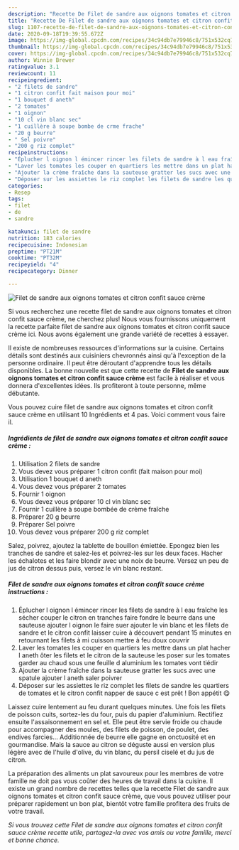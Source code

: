 ```yaml
---
description: "Recette De Filet de sandre aux oignons tomates et citron confit sauce crème"
title: "Recette De Filet de sandre aux oignons tomates et citron confit sauce crème"
slug: 1107-recette-de-filet-de-sandre-aux-oignons-tomates-et-citron-confit-sauce-creme
date: 2020-09-18T19:39:55.672Z
image: https://img-global.cpcdn.com/recipes/34c94db7e79946c8/751x532cq70/filet-de-sandre-aux-oignons-tomates-et-citron-confit-sauce-creme-photo-principale-de-la-recette.jpg
thumbnail: https://img-global.cpcdn.com/recipes/34c94db7e79946c8/751x532cq70/filet-de-sandre-aux-oignons-tomates-et-citron-confit-sauce-creme-photo-principale-de-la-recette.jpg
cover: https://img-global.cpcdn.com/recipes/34c94db7e79946c8/751x532cq70/filet-de-sandre-aux-oignons-tomates-et-citron-confit-sauce-creme-photo-principale-de-la-recette.jpg
author: Winnie Brewer
ratingvalue: 3.1
reviewcount: 11
recipeingredient:
- "2 filets de sandre"
- "1 citron confit fait maison pour moi"
- "1 bouquet d aneth"
- "2 tomates"
- "1 oignon"
- "10 cl vin blanc sec"
- "1 cuillère à soupe bombe de crme frache"
- "20 g beurre"
- " Sel poivre"
- "200 g riz complet"
recipeinstructions:
- "Éplucher l oignon l émincer rincer les filets de sandre à l eau fraîche les sécher couper le citron en tranches faire fondre le beurre dans une sauteuse ajouter l oignon le faire suer ajouter le vin blanc et les filets de sandre et le citron confit laisser cuire à découvert pendant 15 minutes en retournant les filets à mi cuisson mettre à feu doux couvrir"
- "Laver les tomates les couper en quartiers les mettre dans un plat hacher l aneth ôter les filets et le citron de la sauteuse les poser sur les tomates garder au chaud sous une feuille d aluminium les tomates vont tiédir"
- "Ajouter la crème fraîche dans la sauteuse gratter les sucs avec une spatule ajouter l aneth saler poivrer"
- "Déposer sur les assiettes le riz complet les filets de sandre les quartiers de tomates et le citron confit napper de sauce c est prêt ! Bon appétit 😋"
categories:
- Resep
tags:
- filet
- de
- sandre

katakunci: filet de sandre 
nutrition: 183 calories
recipecuisine: Indonesian
preptime: "PT21M"
cooktime: "PT32M"
recipeyield: "4"
recipecategory: Dinner

---
```



![Filet de sandre aux oignons tomates et citron confit sauce crème](https://img-global.cpcdn.com/recipes/34c94db7e79946c8/751x532cq70/filet-de-sandre-aux-oignons-tomates-et-citron-confit-sauce-creme-photo-principale-de-la-recette.jpg)

Si vous recherchez une recette filet de sandre aux oignons tomates et citron confit sauce crème, ne cherchez plus! Nous vous fournissons uniquement la recette parfaite filet de sandre aux oignons tomates et citron confit sauce crème ici. Nous avons également une grande variété de recettes à essayer.

Il existe de nombreuses ressources d'informations sur la cuisine. Certains détails sont destinés aux cuisiniers chevronnés ainsi qu'à l'exception de la personne ordinaire. Il peut être déroutant d'apprendre tous les détails disponibles. La bonne nouvelle est que cette recette de <strong> Filet de sandre aux oignons tomates et citron confit sauce crème </strong> est facile à réaliser et vous donnera d'excellentes idées. Ils profiteront à toute personne, même débutante.

<!--inarticleads1-->

Vous pouvez cuire filet de sandre aux oignons tomates et citron confit sauce crème en utilisant 10 Ingrédients et 4 pas. Voici comment vous faire il.

##### Ingrédients de filet de sandre aux oignons tomates et citron confit sauce crème :

1. Utilisation 2 filets de sandre
1. Vous devez vous préparer 1 citron confit (fait maison pour moi)
1. Utilisation 1 bouquet d aneth
1. Vous devez vous préparer 2 tomates
1. Fournir 1 oignon
1. Vous devez vous préparer 10 cl vin blanc sec
1. Fournir 1 cuillère à soupe bombée de crème fraîche
1. Préparer 20 g beurre
1. Préparer  Sel poivre
1. Vous devez vous préparer 200 g riz complet


Salez, poivrez, ajoutez la tablette de bouillon émiettée. Epongez bien les tranches de sandre et salez-les et poivrez-les sur les deux faces. Hacher les échalotes et les faire blondir avec une noix de beurre. Versez un peu de jus de citron dessus puis, versez le vin blanc restant. 

<!--inarticleads2-->

##### Filet de sandre aux oignons tomates et citron confit sauce crème instructions :

1. Éplucher l oignon l émincer rincer les filets de sandre à l eau fraîche les sécher couper le citron en tranches faire fondre le beurre dans une sauteuse ajouter l oignon le faire suer ajouter le vin blanc et les filets de sandre et le citron confit laisser cuire à découvert pendant 15 minutes en retournant les filets à mi cuisson mettre à feu doux couvrir
1. Laver les tomates les couper en quartiers les mettre dans un plat hacher l aneth ôter les filets et le citron de la sauteuse les poser sur les tomates garder au chaud sous une feuille d aluminium les tomates vont tiédir
1. Ajouter la crème fraîche dans la sauteuse gratter les sucs avec une spatule ajouter l aneth saler poivrer
1. Déposer sur les assiettes le riz complet les filets de sandre les quartiers de tomates et le citron confit napper de sauce c est prêt ! Bon appétit 😋


Laissez cuire lentement au feu durant quelques minutes. Une fois les filets de poisson cuits, sortez-les du four, puis du papier d&#39;aluminium. Rectifiez ensuite l&#39;assaisonnement en sel et. Elle peut être servie froide ou chaude pour accompagner des moules, des filets de poisson, de poulet, des endives farcies… Additionnée de beurre elle gagne en onctuosité et en gourmandise. Mais la sauce au citron se déguste aussi en version plus légère avec de l&#39;huile d&#39;olive, du vin blanc, du persil ciselé et du jus de citron. 

<!--inarticleads1-->

<p>
La préparation des aliments un plat savoureux pour les membres de votre famille ne doit pas vous coûter des heures de travail dans la cuisine. Il existe un grand nombre de recettes telles que la recette Filet de sandre aux oignons tomates et citron confit sauce crème, que vous pouvez utiliser pour préparer rapidement un bon plat, bientôt votre famille profitera des fruits de votre travail.
</p>

<p>
<i>Si vous trouvez cette Filet de sandre aux oignons tomates et citron confit sauce crème recette utile, partagez-la avec vos amis ou votre famille, merci et bonne chance.</i>
</p>
